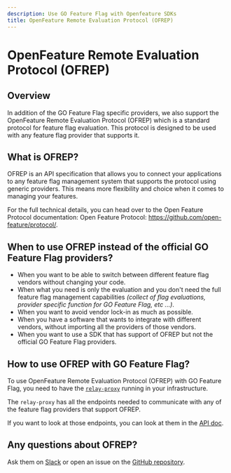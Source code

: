 ```yaml
---
description: Use GO Feature Flag with Openfeature SDKs
title: OpenFeature Remote Evaluation Protocol (OFREP)
---
```

# OpenFeature Remote Evaluation Protocol (OFREP)

## Overview
In addition of the GO Feature Flag specific providers, we also support the OpenFeature Remote Evaluation Protocol (OFREP) which is a standard protocol for feature flag evaluation.
This protocol is designed to be used with any feature flag provider that supports it.  

## What is OFREP?
OFREP is an API specification that allows you to connect your applications to any feature flag management system that supports the protocol using generic providers.
This means more flexibility and choice when it comes to managing your features.

For the full technical details, you can head over to the Open Feature Protocol documentation: Open Feature Protocol: https://github.com/open-feature/protocol/.

## When to use OFREP instead of the official GO Feature Flag providers?
- When you want to be able to switch between different feature flag vendors without changing your code.
- When what you need is only the evaluation and you don't need the full feature flag management capabilities _(collect of flag evaluations, provider specific function for GO Feature Flag, etc ...)_.
- When you want to avoid vendor lock-in as much as possible.
- When you have a software that wants to integrate with different vendors, without importing all the providers of those vendors.
- When you want to use a SDK that has support of OFREP but not the official GO Feature Flag providers.

## How to use OFREP with GO Feature Flag?
To use OpenFeature Remote Evaluation Protocol (OFREP) with GO Feature Flag, you need to have the [`relay-proxy`](../relay-proxy) running in your infrastructure.

The `relay-proxy` has all the endpoints needed to communicate with any of the feature flag providers that support OFREP.

If you want to look at those endpoints, you can look at them in the [API doc](https://gofeatureflag.org/API_relayproxy#tag/OpenFeature-Remote-Evaluation-Protocol-(OFREP)).

## Any questions about OFREP?
Ask them on [Slack](/slack) or open an issue on the [GitHub repository](https://github.com/thomaspoignant/go-feature-flag/issues).